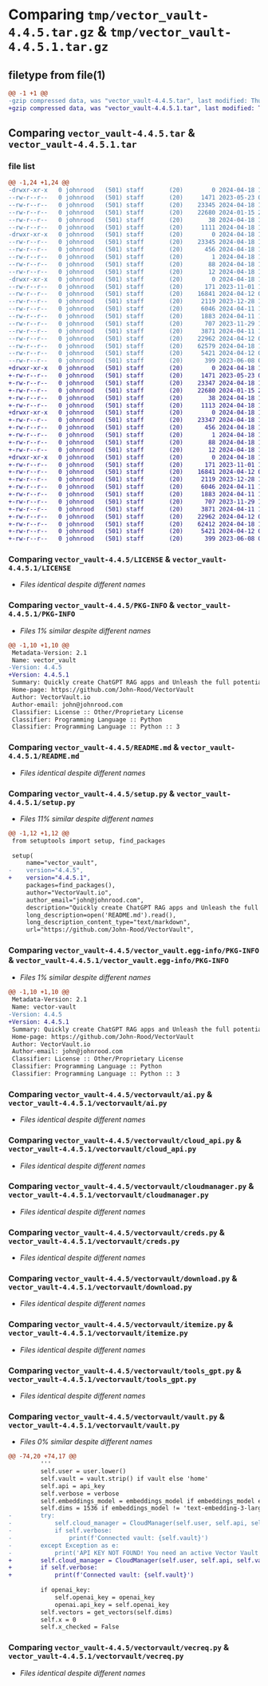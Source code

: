 # Comparing `tmp/vector_vault-4.4.5.tar.gz` & `tmp/vector_vault-4.4.5.1.tar.gz`

## filetype from file(1)

```diff
@@ -1 +1 @@
-gzip compressed data, was "vector_vault-4.4.5.tar", last modified: Thu Apr 18 17:18:44 2024, max compression
+gzip compressed data, was "vector_vault-4.4.5.1.tar", last modified: Thu Apr 18 17:22:36 2024, max compression
```

## Comparing `vector_vault-4.4.5.tar` & `vector_vault-4.4.5.1.tar`

### file list

```diff
@@ -1,24 +1,24 @@
-drwxr-xr-x   0 johnrood   (501) staff       (20)        0 2024-04-18 17:18:44.270296 vector_vault-4.4.5/
--rw-r--r--   0 johnrood   (501) staff       (20)     1471 2023-05-23 07:06:02.000000 vector_vault-4.4.5/LICENSE
--rw-r--r--   0 johnrood   (501) staff       (20)    23345 2024-04-18 17:18:44.270104 vector_vault-4.4.5/PKG-INFO
--rw-r--r--   0 johnrood   (501) staff       (20)    22680 2024-01-15 21:39:47.000000 vector_vault-4.4.5/README.md
--rw-r--r--   0 johnrood   (501) staff       (20)       38 2024-04-18 17:18:44.270332 vector_vault-4.4.5/setup.cfg
--rw-r--r--   0 johnrood   (501) staff       (20)     1111 2024-04-18 17:18:30.000000 vector_vault-4.4.5/setup.py
-drwxr-xr-x   0 johnrood   (501) staff       (20)        0 2024-04-18 17:18:44.266519 vector_vault-4.4.5/vector_vault.egg-info/
--rw-r--r--   0 johnrood   (501) staff       (20)    23345 2024-04-18 17:18:44.000000 vector_vault-4.4.5/vector_vault.egg-info/PKG-INFO
--rw-r--r--   0 johnrood   (501) staff       (20)      456 2024-04-18 17:18:44.000000 vector_vault-4.4.5/vector_vault.egg-info/SOURCES.txt
--rw-r--r--   0 johnrood   (501) staff       (20)        1 2024-04-18 17:18:44.000000 vector_vault-4.4.5/vector_vault.egg-info/dependency_links.txt
--rw-r--r--   0 johnrood   (501) staff       (20)       88 2024-04-18 17:18:44.000000 vector_vault-4.4.5/vector_vault.egg-info/requires.txt
--rw-r--r--   0 johnrood   (501) staff       (20)       12 2024-04-18 17:18:44.000000 vector_vault-4.4.5/vector_vault.egg-info/top_level.txt
-drwxr-xr-x   0 johnrood   (501) staff       (20)        0 2024-04-18 17:18:44.269794 vector_vault-4.4.5/vectorvault/
--rw-r--r--   0 johnrood   (501) staff       (20)      171 2023-11-01 18:30:43.000000 vector_vault-4.4.5/vectorvault/__init__.py
--rw-r--r--   0 johnrood   (501) staff       (20)    16841 2024-04-12 02:24:53.000000 vector_vault-4.4.5/vectorvault/ai.py
--rw-r--r--   0 johnrood   (501) staff       (20)     2119 2023-12-28 19:05:59.000000 vector_vault-4.4.5/vectorvault/cloud_api.py
--rw-r--r--   0 johnrood   (501) staff       (20)     6046 2024-04-11 19:12:06.000000 vector_vault-4.4.5/vectorvault/cloudmanager.py
--rw-r--r--   0 johnrood   (501) staff       (20)     1883 2024-04-11 18:02:55.000000 vector_vault-4.4.5/vectorvault/creds.py
--rw-r--r--   0 johnrood   (501) staff       (20)      707 2023-11-29 18:24:09.000000 vector_vault-4.4.5/vectorvault/download.py
--rw-r--r--   0 johnrood   (501) staff       (20)     3871 2024-04-11 17:18:09.000000 vector_vault-4.4.5/vectorvault/itemize.py
--rw-r--r--   0 johnrood   (501) staff       (20)    22962 2024-04-12 07:29:05.000000 vector_vault-4.4.5/vectorvault/tools_gpt.py
--rw-r--r--   0 johnrood   (501) staff       (20)    62579 2024-04-18 17:18:21.000000 vector_vault-4.4.5/vectorvault/vault.py
--rw-r--r--   0 johnrood   (501) staff       (20)     5421 2024-04-12 02:36:29.000000 vector_vault-4.4.5/vectorvault/vecreq.py
--rw-r--r--   0 johnrood   (501) staff       (20)      399 2023-06-08 04:36:04.000000 vector_vault-4.4.5/vectorvault/wrap.py
+drwxr-xr-x   0 johnrood   (501) staff       (20)        0 2024-04-18 17:22:36.001361 vector_vault-4.4.5.1/
+-rw-r--r--   0 johnrood   (501) staff       (20)     1471 2023-05-23 07:06:02.000000 vector_vault-4.4.5.1/LICENSE
+-rw-r--r--   0 johnrood   (501) staff       (20)    23347 2024-04-18 17:22:36.001191 vector_vault-4.4.5.1/PKG-INFO
+-rw-r--r--   0 johnrood   (501) staff       (20)    22680 2024-01-15 21:39:47.000000 vector_vault-4.4.5.1/README.md
+-rw-r--r--   0 johnrood   (501) staff       (20)       38 2024-04-18 17:22:36.001395 vector_vault-4.4.5.1/setup.cfg
+-rw-r--r--   0 johnrood   (501) staff       (20)     1113 2024-04-18 17:22:29.000000 vector_vault-4.4.5.1/setup.py
+drwxr-xr-x   0 johnrood   (501) staff       (20)        0 2024-04-18 17:22:35.999304 vector_vault-4.4.5.1/vector_vault.egg-info/
+-rw-r--r--   0 johnrood   (501) staff       (20)    23347 2024-04-18 17:22:35.000000 vector_vault-4.4.5.1/vector_vault.egg-info/PKG-INFO
+-rw-r--r--   0 johnrood   (501) staff       (20)      456 2024-04-18 17:22:35.000000 vector_vault-4.4.5.1/vector_vault.egg-info/SOURCES.txt
+-rw-r--r--   0 johnrood   (501) staff       (20)        1 2024-04-18 17:22:35.000000 vector_vault-4.4.5.1/vector_vault.egg-info/dependency_links.txt
+-rw-r--r--   0 johnrood   (501) staff       (20)       88 2024-04-18 17:22:35.000000 vector_vault-4.4.5.1/vector_vault.egg-info/requires.txt
+-rw-r--r--   0 johnrood   (501) staff       (20)       12 2024-04-18 17:22:35.000000 vector_vault-4.4.5.1/vector_vault.egg-info/top_level.txt
+drwxr-xr-x   0 johnrood   (501) staff       (20)        0 2024-04-18 17:22:36.001003 vector_vault-4.4.5.1/vectorvault/
+-rw-r--r--   0 johnrood   (501) staff       (20)      171 2023-11-01 18:30:43.000000 vector_vault-4.4.5.1/vectorvault/__init__.py
+-rw-r--r--   0 johnrood   (501) staff       (20)    16841 2024-04-12 02:24:53.000000 vector_vault-4.4.5.1/vectorvault/ai.py
+-rw-r--r--   0 johnrood   (501) staff       (20)     2119 2023-12-28 19:05:59.000000 vector_vault-4.4.5.1/vectorvault/cloud_api.py
+-rw-r--r--   0 johnrood   (501) staff       (20)     6046 2024-04-11 19:12:06.000000 vector_vault-4.4.5.1/vectorvault/cloudmanager.py
+-rw-r--r--   0 johnrood   (501) staff       (20)     1883 2024-04-11 18:02:55.000000 vector_vault-4.4.5.1/vectorvault/creds.py
+-rw-r--r--   0 johnrood   (501) staff       (20)      707 2023-11-29 18:24:09.000000 vector_vault-4.4.5.1/vectorvault/download.py
+-rw-r--r--   0 johnrood   (501) staff       (20)     3871 2024-04-11 17:18:09.000000 vector_vault-4.4.5.1/vectorvault/itemize.py
+-rw-r--r--   0 johnrood   (501) staff       (20)    22962 2024-04-12 07:29:05.000000 vector_vault-4.4.5.1/vectorvault/tools_gpt.py
+-rw-r--r--   0 johnrood   (501) staff       (20)    62412 2024-04-18 17:21:28.000000 vector_vault-4.4.5.1/vectorvault/vault.py
+-rw-r--r--   0 johnrood   (501) staff       (20)     5421 2024-04-12 02:36:29.000000 vector_vault-4.4.5.1/vectorvault/vecreq.py
+-rw-r--r--   0 johnrood   (501) staff       (20)      399 2023-06-08 04:36:04.000000 vector_vault-4.4.5.1/vectorvault/wrap.py
```

### Comparing `vector_vault-4.4.5/LICENSE` & `vector_vault-4.4.5.1/LICENSE`

 * *Files identical despite different names*

### Comparing `vector_vault-4.4.5/PKG-INFO` & `vector_vault-4.4.5.1/PKG-INFO`

 * *Files 1% similar despite different names*

```diff
@@ -1,10 +1,10 @@
 Metadata-Version: 2.1
 Name: vector_vault
-Version: 4.4.5
+Version: 4.4.5.1
 Summary: Quickly create ChatGPT RAG apps and Unleash the full potential of GenAI with Vector Vault
 Home-page: https://github.com/John-Rood/VectorVault
 Author: VectorVault.io
 Author-email: john@johnrood.com
 Classifier: License :: Other/Proprietary License
 Classifier: Programming Language :: Python
 Classifier: Programming Language :: Python :: 3
```

### Comparing `vector_vault-4.4.5/README.md` & `vector_vault-4.4.5.1/README.md`

 * *Files identical despite different names*

### Comparing `vector_vault-4.4.5/setup.py` & `vector_vault-4.4.5.1/setup.py`

 * *Files 11% similar despite different names*

```diff
@@ -1,12 +1,12 @@
 from setuptools import setup, find_packages
 
 setup(
     name="vector_vault",
-    version="4.4.5",
+    version="4.4.5.1",
     packages=find_packages(),
     author="VectorVault.io",
     author_email="john@johnrood.com",
     description="Quickly create ChatGPT RAG apps and Unleash the full potential of GenAI with Vector Vault",
     long_description=open('README.md').read(),
     long_description_content_type="text/markdown",
     url="https://github.com/John-Rood/VectorVault",
```

### Comparing `vector_vault-4.4.5/vector_vault.egg-info/PKG-INFO` & `vector_vault-4.4.5.1/vector_vault.egg-info/PKG-INFO`

 * *Files 1% similar despite different names*

```diff
@@ -1,10 +1,10 @@
 Metadata-Version: 2.1
 Name: vector-vault
-Version: 4.4.5
+Version: 4.4.5.1
 Summary: Quickly create ChatGPT RAG apps and Unleash the full potential of GenAI with Vector Vault
 Home-page: https://github.com/John-Rood/VectorVault
 Author: VectorVault.io
 Author-email: john@johnrood.com
 Classifier: License :: Other/Proprietary License
 Classifier: Programming Language :: Python
 Classifier: Programming Language :: Python :: 3
```

### Comparing `vector_vault-4.4.5/vectorvault/ai.py` & `vector_vault-4.4.5.1/vectorvault/ai.py`

 * *Files identical despite different names*

### Comparing `vector_vault-4.4.5/vectorvault/cloud_api.py` & `vector_vault-4.4.5.1/vectorvault/cloud_api.py`

 * *Files identical despite different names*

### Comparing `vector_vault-4.4.5/vectorvault/cloudmanager.py` & `vector_vault-4.4.5.1/vectorvault/cloudmanager.py`

 * *Files identical despite different names*

### Comparing `vector_vault-4.4.5/vectorvault/creds.py` & `vector_vault-4.4.5.1/vectorvault/creds.py`

 * *Files identical despite different names*

### Comparing `vector_vault-4.4.5/vectorvault/download.py` & `vector_vault-4.4.5.1/vectorvault/download.py`

 * *Files identical despite different names*

### Comparing `vector_vault-4.4.5/vectorvault/itemize.py` & `vector_vault-4.4.5.1/vectorvault/itemize.py`

 * *Files identical despite different names*

### Comparing `vector_vault-4.4.5/vectorvault/tools_gpt.py` & `vector_vault-4.4.5.1/vectorvault/tools_gpt.py`

 * *Files identical despite different names*

### Comparing `vector_vault-4.4.5/vectorvault/vault.py` & `vector_vault-4.4.5.1/vectorvault/vault.py`

 * *Files 0% similar despite different names*

```diff
@@ -74,20 +74,17 @@
         '''
         self.user = user.lower()
         self.vault = vault.strip() if vault else 'home'
         self.api = api_key
         self.verbose = verbose
         self.embeddings_model = embeddings_model if embeddings_model else 'text-embedding-3-small'
         self.dims = 1536 if embeddings_model != 'text-embedding-3-large' else 3072
-        try:
-            self.cloud_manager = CloudManager(self.user, self.api, self.vault)
-            if self.verbose:
-                print(f'Connected vault: {self.vault}')
-        except Exception as e:
-            print('API KEY NOT FOUND! You need an active Vector Vault API key in order to use the service', e)
+        self.cloud_manager = CloudManager(self.user, self.api, self.vault)
+        if self.verbose:
+            print(f'Connected vault: {self.vault}')
 
         if openai_key:
             self.openai_key = openai_key
             openai.api_key = self.openai_key
         self.vectors = get_vectors(self.dims)
         self.x = 0
         self.x_checked = False
```

### Comparing `vector_vault-4.4.5/vectorvault/vecreq.py` & `vector_vault-4.4.5.1/vectorvault/vecreq.py`

 * *Files identical despite different names*

